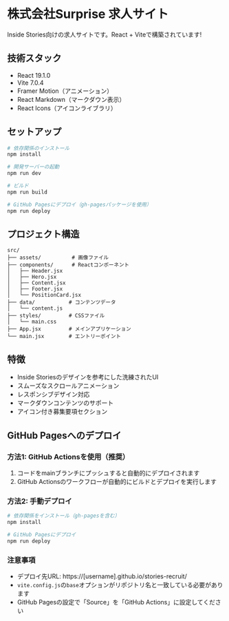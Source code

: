 # 株式会社Surprise 求人サイト

Inside Stories向けの求人サイトです。React + Viteで構築されています!

## 技術スタック

- React 19.1.0
- Vite 7.0.4
- Framer Motion（アニメーション）
- React Markdown（マークダウン表示）
- React Icons（アイコンライブラリ）

## セットアップ

```bash
# 依存関係のインストール
npm install

# 開発サーバーの起動
npm run dev

# ビルド
npm run build

# GitHub Pagesにデプロイ（gh-pagesパッケージを使用）
npm run deploy
```

## プロジェクト構造

```
src/
├── assets/          # 画像ファイル
├── components/      # Reactコンポーネント
│   ├── Header.jsx
│   ├── Hero.jsx
│   ├── Content.jsx
│   ├── Footer.jsx
│   └── PositionCard.jsx
├── data/           # コンテンツデータ
│   └── content.js
├── styles/         # CSSファイル
│   └── main.css
├── App.jsx         # メインアプリケーション
└── main.jsx        # エントリーポイント
```

## 特徴

- Inside Storiesのデザインを参考にした洗練されたUI
- スムーズなスクロールアニメーション
- レスポンシブデザイン対応
- マークダウンコンテンツのサポート
- アイコン付き募集要項セクション

## GitHub Pagesへのデプロイ

### 方法1: GitHub Actionsを使用（推奨）
1. コードをmainブランチにプッシュすると自動的にデプロイされます
2. GitHub Actionsのワークフローが自動的にビルドとデプロイを実行します

### 方法2: 手動デプロイ
```bash
# 依存関係をインストール（gh-pagesを含む）
npm install

# GitHub Pagesにデプロイ
npm run deploy
```

### 注意事項
- デプロイ先URL: https://[username].github.io/stories-recruit/
- `vite.config.js`の`base`オプションがリポジトリ名と一致している必要があります
- GitHub Pagesの設定で「Source」を「GitHub Actions」に設定してください